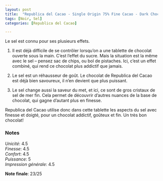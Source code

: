 ```yaml
---
layout: post
title:  "Republica del Cacao - Single Origin 75% Fine Cacao - Dark Chocolate with Raw Sea Salt"
tags: [Noir, Sel] 
categories: [Republica del Cacao]

---
```


Le sel est connu pour ses plusieurs effets.

1) Il est déjà difficile de se contrôler lorsqu’on a une tablette de chocolat ouverte sous la main. C’est l’effet du sucre. Mais la situation est la même avec le sel – pensez sac de chips, ou bol de pistaches. Ici, c’est un effet combiné, qui rend ce chocolat plus addictif que jamais.

2) Le sel est un réhausseur de goût. Le chocolat de Republica del Cacao est déjà bien savoureux, il n’en devient que plus puissant.

3) Le sel change aussi la saveur du met, et ici, ce sont de gros cristaux de sel de mer fin. Cela permet de découvrir d’autres nuances de la base de chocolat, qui gagne d’autant plus en finesse.

Republica del Cacao utilise donc dans cette tablette les aspects du sel avec finesse et doigté, pour un chocolat addictif, goûteux et fin. Un très bon chocolat!

### Notes

_Unicité_: 4.5  
_Finesse_: 4.5  
_Confort_: 4.5  
_Puissance_: 5  
_Impression générale_: 4.5

**Note finale**: 23/25